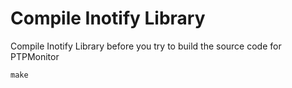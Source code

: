 # Compile Inotify Library 

Compile Inotify Library before you try to build the source code for PTPMonitor

```
make
```
